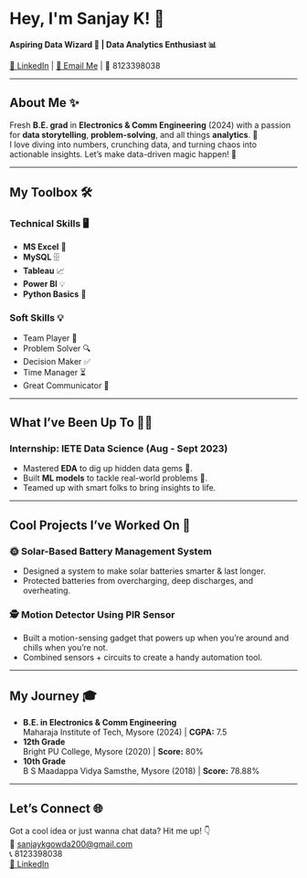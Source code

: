 # Hey, I'm Sanjay K! 👋  
**Aspiring Data Wizard 🔮 | Data Analytics Enthusiast 📊**  

[💼 LinkedIn](https://www.linkedin.com/in/sanjay-k-73b01726b) | [📧 Email Me](mailto:sanjaykgowda200@gmail.com) | 📱 8123398038  

---

## About Me ✨  
Fresh **B.E. grad** in **Electronics & Comm Engineering** (2024) with a passion for **data storytelling**, **problem-solving**, and all things **analytics**. 🚀  
I love diving into numbers, crunching data, and turning chaos into actionable insights. Let’s make data-driven magic happen! 🌟  

---

## My Toolbox 🛠️  

### Technical Skills 🖥️  
- **MS Excel** 🧮  
- **MySQL** 🗄️  
- **Tableau** 📈  
- **Power BI** 💡  
- **Python Basics** 🐍  

### Soft Skills 💡  
- Team Player 🤝  
- Problem Solver 🔍  
- Decision Maker ✅  
- Time Manager ⏳  
- Great Communicator 📢  

---

## What I’ve Been Up To 👨‍💻  

### Internship: IETE Data Science (Aug - Sept 2023)  
- Mastered **EDA** to dig up hidden data gems 💎.  
- Built **ML models** to tackle real-world problems 🤖.  
- Teamed up with smart folks to bring insights to life.  

---

## Cool Projects I’ve Worked On 🚀  

### 🌞 Solar-Based Battery Management System  
- Designed a system to make solar batteries smarter & last longer.  
- Protected batteries from overcharging, deep discharges, and overheating.  

### 🕵️ Motion Detector Using PIR Sensor  
- Built a motion-sensing gadget that powers up when you’re around and chills when you’re not.  
- Combined sensors + circuits to create a handy automation tool.  

---

## My Journey 🎓  

- **B.E. in Electronics & Comm Engineering**  
  Maharaja Institute of Tech, Mysore (2024) | **CGPA:** 7.5  
- **12th Grade**  
  Bright PU College, Mysore (2020) | **Score:** 80%  
- **10th Grade**  
  B S Maadappa Vidya Samsthe, Mysore (2018) | **Score:** 78.88%  

---

## Let’s Connect 🌐  
Got a cool idea or just wanna chat data? Hit me up! 👇  
📧 [sanjaykgowda200@gmail.com](mailto:sanjaykgowda200@gmail.com)  
📞 8123398038  
[💼 LinkedIn](https://www.linkedin.com/in/sanjay-k-73b01726b)  

